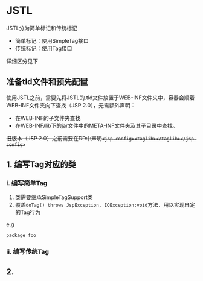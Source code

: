# JSTL
JSTL分为简单标记和传统标记
- 简单标记：使用SimpleTag接口
- 传统标记：使用Tag接口

详细区分见下

## 准备tld文件和预先配置
使用JSTL之前，需要先将JSTL的.tld文件放置于WEB-INF文件夹中，容器会顺着WEB-INF文件夹向下查找（JSP 2.0），无需额外声明：
- 在WEB-INF的子文件夹查找
- 在WEB-INF/lib下的jar文件中的META-INF文件夹及其子目录中查找。

~~旧版本（JSP 2.0）之前需要在DD中声明`<jsp-config><taglib></taglib></jsp-config>`~~

## 1. 编写Tag对应的类
### i. 编写简单Tag
1. 类需要继承SimpleTagSupport类
2. 覆盖`doTag() throws JspException, IOException:void`方法，用以实现自定的Tag行为

e.g
```
package foo
```


### ii. 编写传统Tag

## 2. 


